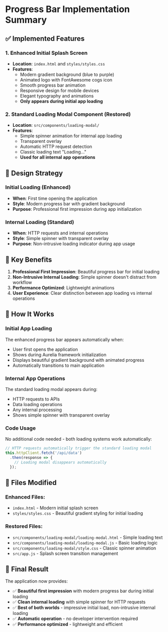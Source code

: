 # Progress Bar Implementation Summary

## ✅ Implemented Features

### 1. Enhanced Initial Splash Screen
- **Location**: `index.html` and `styles/styles.css`
- **Features**:
  - Modern gradient background (blue to purple)
  - Animated logo with FontAwesome cogs icon
  - Smooth progress bar animation
  - Responsive design for mobile devices
  - Elegant typography and animations
  - **Only appears during initial app loading**

### 2. Standard Loading Modal Component (Restored)
- **Location**: `src/components/loading-modal/`
- **Features**:
  - Simple spinner animation for internal app loading
  - Transparent overlay
  - Automatic HTTP request detection
  - Classic loading text "Loading..."
  - **Used for all internal app operations**

## 🎨 Design Strategy

### Initial Loading (Enhanced)
- **When**: First time opening the application
- **Style**: Modern progress bar with gradient background
- **Purpose**: Professional first impression during app initialization

### Internal Loading (Standard)
- **When**: HTTP requests and internal operations
- **Style**: Simple spinner with transparent overlay  
- **Purpose**: Non-intrusive loading indicator during app usage

## 🎯 Key Benefits

1. **Professional First Impression**: Beautiful progress bar for initial loading
2. **Non-Intrusive Internal Loading**: Simple spinner doesn't distract from workflow
3. **Performance Optimized**: Lightweight animations
4. **User Experience**: Clear distinction between app loading vs internal operations

## 🚀 How It Works

### Initial App Loading
The enhanced progress bar appears automatically when:
- User first opens the application
- Shows during Aurelia framework initialization
- Displays beautiful gradient background with animated progress
- Automatically transitions to main application

### Internal App Operations  
The standard loading modal appears during:
- HTTP requests to APIs
- Data loading operations
- Any internal processing
- Shows simple spinner with transparent overlay

### Code Usage
No additional code needed - both loading systems work automatically:

```javascript
// HTTP requests automatically trigger the standard loading modal
this.httpClient.fetch('/api/data')
  .then(response => {
    // Loading modal disappears automatically
  });
```

## 📂 Files Modified

### Enhanced Files:
- `index.html` - Modern initial splash screen
- `styles/styles.css` - Beautiful gradient styling for initial loading

### Restored Files:
- `src/components/loading-modal/loading-modal.html` - Simple loading text
- `src/components/loading-modal/loading-modal.js` - Basic loading logic  
- `src/components/loading-modal/style.css` - Classic spinner animation
- `src/app.js` - Splash screen transition management

## 🎉 Final Result

The application now provides:
- ✅ **Beautiful first impression** with modern progress bar during initial loading
- ✅ **Clean internal loading** with simple spinner for HTTP requests
- ✅ **Best of both worlds** - impressive initial load, non-intrusive internal loading
- ✅ **Automatic operation** - no developer intervention required
- ✅ **Performance optimized** - lightweight and efficient
